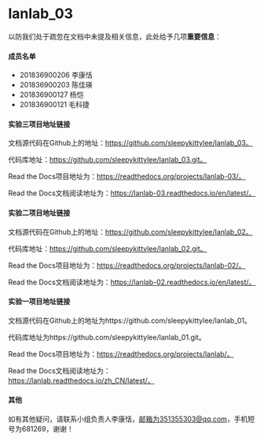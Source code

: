 # lanlab_03

以防我们处于疏忽在文档中未提及相关信息，此处给予几项**重要信息**：

#### 成员名单

- 201836900206 李康恬
- 201836900203 陈佳瑛
- 201836900127 杨恺
- 201836900121 毛科捷

#### 实验三项目地址链接

文档源代码在Github上的地址：https://github.com/sleepykittylee/lanlab_03。

代码库地址：https://github.com/sleepykittylee/lanlab_03.git。

Read the Docs项目地址为：https://readthedocs.org/projects/lanlab-03/。

Read the Docs文档阅读地址为：https://lanlab-03.readthedocs.io/en/latest/。

#### 实验二项目地址链接

文档源代码在Github上的地址：https://github.com/sleepykittylee/lanlab_02。

代码库地址：https://github.com/sleepykittylee/lanlab_02.git。

Read the Docs项目地址为：https://readthedocs.org/projects/lanlab-02/。

Read the Docs文档阅读地址为：https://lanlab-02.readthedocs.io/en/latest/。

#### 实验一项目地址链接

文档源代码在Github上的地址为https://github.com/sleepykittylee/lanlab_01。

代码库地址为https://github.com/sleepykittylee/lanlab_01.git。

Read the Docs项目地址为：https://readthedocs.org/projects/lanlab/。

Read the Docs文档阅读地址为：https://lanlab.readthedocs.io/zh_CN/latest/。

#### 其他

如有其他疑问，请联系小组负责人李康恬，邮箱为351355303@qq.com，手机短号为681269，谢谢！

